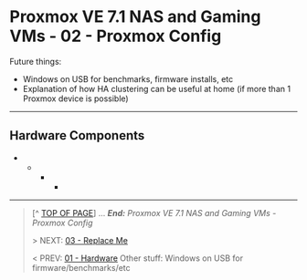 # Proxmox VE 7.1 NAS and Gaming VMs - 02 - Proxmox Config

Future things:

* Windows on USB for benchmarks, firmware installs, etc
* Explanation of how HA clustering can be useful at home (if more than 1 Proxmox device is possible)

---

## Hardware Components

* 
    + 
        - 
            * 

---
> [^ [TOP OF PAGE](#proxmox-ve-71-nas-and-gaming-vms---02---proxmox-config)] ... ***End:*** *Proxmox VE 7.1 NAS and Gaming VMs - Proxmox Config*
> 
> \> NEXT: [03 - Replace Me](03.ReplaceMe.md)
>
> \< PREV: [01 - Hardware](01.Hardware.md)
Other stuff: Windows on USB for firmware/benchmarks/etc
